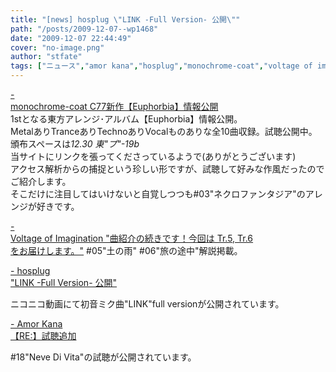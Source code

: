 ```yaml
---
title: "[news] hosplug \"LINK -Full Version- 公開\""
path: "/posts/2009-12-07--wp1468"
date: "2009-12-07 22:44:49"
cover: "no-image.png"
author: "stfate"
tags: ["ニュース","amor kana","hosplug","monochrome-coat","voltage of imagination"]
---
```


<style type="text/css">
<!--
p {white-space: pre-wrap};
-->
</style>

<a  href="http://mono-coat.com/1st.html" target="_blank">- monochrome-coat C77新作【Euphorbia】情報公開</a>
1stとなる東方アレンジ･アルバム【Euphorbia】情報公開。
MetalありTranceありTechnoありVocalものありな全10曲収録。試聴公開中。
頒布スペースは<em>12.30 東"プ"-19b</em>
当サイトにリンクを張ってくださっているようで(ありがとうございます)
アクセス解析からの捕捉という珍しい形ですが、試聴して好みな作風だったのでご紹介します。
そこだけに注目してはいけないと自覚しつつも#03"ネクロファンタジア"のアレンジが好きです。

<a  href="http://www.voltagenation.com/blog/" target="_blank">- Voltage of Imagination "曲紹介の続きです！今回は Tr.5, Tr.6 をお届けします。"</a>
#05"土の雨" #06"旅の途中"解説掲載。

<a  href="http://www.hosplug.com/blog/" target="_blank">- hosplug "LINK -Full Version- 公開"</a>

ニコニコ動画にて初音ミク曲"LINK"full versionが公開されています。

<a  href="http://amorkana.jp/" target="_blank">- Amor Kana 【RE:】試聴追加</a>

#18"Neve Di Vita"の試聴が公開されています。